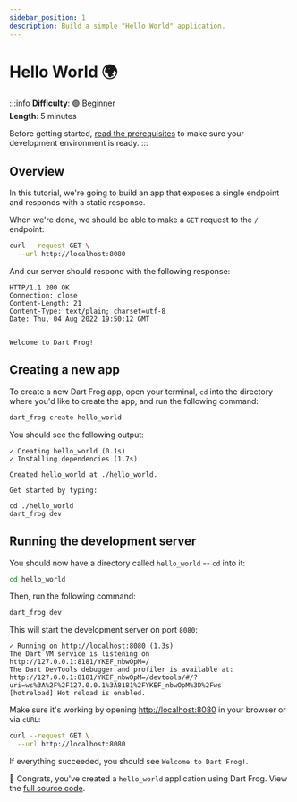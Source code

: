```yaml
---
sidebar_position: 1
description: Build a simple "Hello World" application.
---
```


# Hello World 🌍

:::info
**Difficulty**: 🟢 Beginner<br/>
**Length**: 5 minutes

Before getting started, [read the prerequisites](/docs/overview#prerequisites) to make sure your development environment is ready.
:::

## Overview

In this tutorial, we're going to build an app that exposes a single endpoint and responds with a static response.

When we're done, we should be able to make a `GET` request to the `/` endpoint:

```bash
curl --request GET \
  --url http://localhost:8080
```

And our server should respond with the following response:

```
HTTP/1.1 200 OK
Connection: close
Content-Length: 21
Content-Type: text/plain; charset=utf-8
Date: Thu, 04 Aug 2022 19:50:12 GMT


Welcome to Dart Frog!
```

## Creating a new app

To create a new Dart Frog app, open your terminal, `cd` into the directory where you'd like to create the app, and run the following command:

```bash
dart_frog create hello_world
```

You should see the following output:

```
✓ Creating hello_world (0.1s)
✓ Installing dependencies (1.7s)

Created hello_world at ./hello_world.

Get started by typing:

cd ./hello_world
dart_frog dev
```

## Running the development server

You should now have a directory called `hello_world` -- `cd` into it:

```bash
cd hello_world
```

Then, run the following command:

```bash
dart_frog dev
```

This will start the development server on port `8080`:

```
✓ Running on http://localhost:8080 (1.3s)
The Dart VM service is listening on http://127.0.0.1:8181/YKEF_nbwOpM=/
The Dart DevTools debugger and profiler is available at: http://127.0.0.1:8181/YKEF_nbwOpM=/devtools/#/?uri=ws%3A%2F%2F127.0.0.1%3A8181%2FYKEF_nbwOpM%3D%2Fws
[hotreload] Hot reload is enabled.
```

Make sure it's working by opening [http://localhost:8080](http://localhost:8080) in your browser or via `cURL`:

```bash
curl --request GET \
  --url http://localhost:8080
```

If everything succeeded, you should see `Welcome to Dart Frog!`.

🎉 Congrats, you've created a `hello_world` application using Dart Frog. View the [full source code](https://github.com/VeryGoodOpenSource/dart_frog/tree/main/examples/hello_world).
